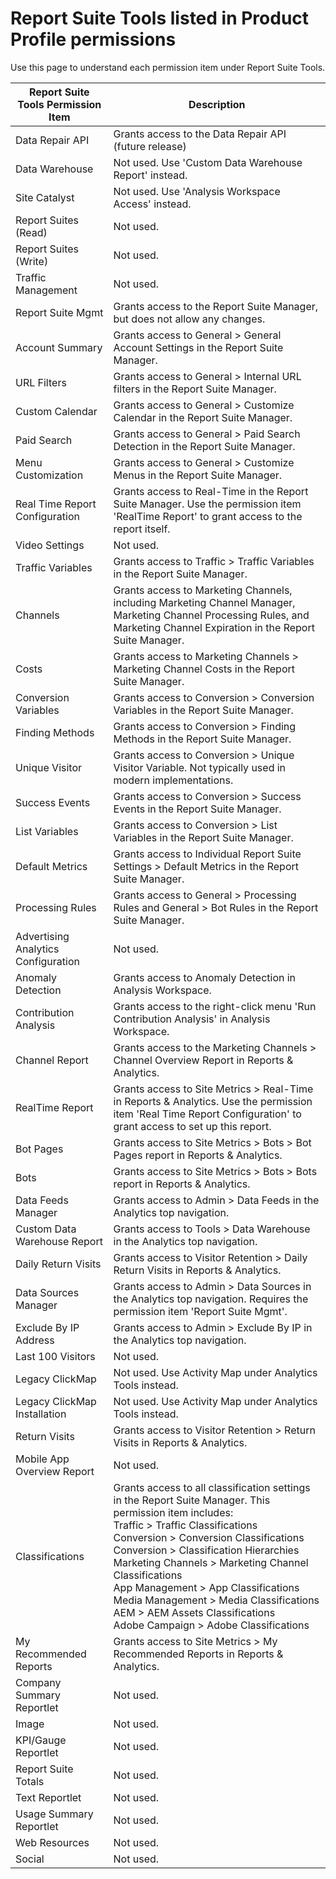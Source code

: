 # Report Suite Tools listed in Product Profile permissions

Use this page to understand each permission item under Report Suite Tools.

| Report Suite Tools Permission Item | Description |
|------|------|
| Data Repair API|Grants access to the Data Repair API (future release)|
| Data Warehouse| Not used. Use 'Custom Data Warehouse Report' instead. |
| Site Catalyst | Not used. Use 'Analysis Workspace Access' instead. |
| Report Suites (Read) | Not used. |
| Report Suites (Write) | Not used. |
| Traffic Management | Not used. |
| Report Suite Mgmt | Grants access to the Report Suite Manager, but does not allow any changes. |
| Account Summary | Grants access to General > General Account Settings in the Report Suite Manager. |
| URL Filters | Grants access to General > Internal URL filters in the Report Suite Manager. |
| Custom Calendar | Grants access to General > Customize Calendar in the Report Suite Manager. |
| Paid Search | Grants access to General > Paid Search Detection in the Report Suite Manager. |
| Menu Customization | Grants access to General > Customize Menus in the Report Suite Manager. |
| Real Time Report Configuration | Grants access to Real-Time in the Report Suite Manager. Use the permission item 'RealTime Report' to grant access to the report itself. |
| Video Settings| Not used. |
| Traffic Variables | Grants access to Traffic > Traffic Variables in the Report Suite Manager. |
| Channels| Grants access to Marketing Channels, including Marketing Channel Manager, Marketing Channel Processing Rules, and Marketing Channel Expiration in the Report Suite Manager. |
| Costs | Grants access to Marketing Channels > Marketing Channel Costs in the Report Suite Manager. |
| Conversion Variables| Grants access to Conversion > Conversion Variables in the Report Suite Manager. |
| Finding Methods | Grants access to Conversion > Finding Methods in the Report Suite Manager. |
| Unique Visitor | Grants access to Conversion > Unique Visitor Variable. Not typically used in modern implementations. |
| Success Events| Grants access to Conversion > Success Events in the Report Suite Manager. |
| List Variables| Grants access to Conversion > List Variables in the Report Suite Manager. |
| Default Metrics | Grants access to Individual Report Suite Settings > Default Metrics in the Report Suite Manager. |
| Processing Rules| Grants access to General > Processing Rules and General > Bot Rules in the Report Suite Manager. |
| Advertising Analytics Configuration | Not used. |
| Anomaly Detection | Grants access to Anomaly Detection in Analysis Workspace. |
| Contribution Analysis | Grants access to the right-click menu 'Run Contribution Analysis' in Analysis Workspace. |
| Channel Report| Grants access to the Marketing Channels > Channel Overview Report in Reports & Analytics. |
| RealTime Report | Grants access to Site Metrics > Real-Time in Reports & Analytics. Use the permission item 'Real Time Report Configuration' to grant access to set up this report. |
| Bot Pages | Grants access to Site Metrics > Bots > Bot Pages report in Reports & Analytics. |
| Bots| Grants access to Site Metrics > Bots > Bots report in Reports & Analytics. |
| Data Feeds Manager | Grants access to Admin > Data Feeds in the Analytics top navigation. |
| Custom Data Warehouse Report| Grants access to Tools > Data Warehouse in the Analytics top navigation. |
| Daily Return Visits | Grants access to Visitor Retention > Daily Return Visits in Reports & Analytics. |
| Data Sources Manager | Grants access to Admin > Data Sources in the Analytics top navigation. Requires the permission item 'Report Suite Mgmt'. |
| Exclude By IP Address | Grants access to Admin > Exclude By IP in the Analytics top navigation. |
| Last 100 Visitors | Not used. |
| Legacy ClickMap | Not used. Use Activity Map under Analytics Tools instead. |
| Legacy ClickMap Installation| Not used. Use Activity Map under Analytics Tools instead. |
| Return Visits | Grants access to Visitor Retention > Return Visits in Reports & Analytics. |
| Mobile App Overview Report| Not used. |
| Classifications | Grants access to all classification settings in the Report Suite Manager. This permission item includes: <br>Traffic > Traffic Classifications<br>Conversion > Conversion Classifications<br>Conversion > Classification Hierarchies<br>Marketing Channels > Marketing Channel Classifications<br>App Management > App Classifications<br>Media Management > Media Classifications<br>AEM > AEM Assets Classifications<br>Adobe Campaign > Adobe Classifications |
| My Recommended Reports| Grants access to Site Metrics > My Recommended Reports in Reports & Analytics. |
| Company Summary Reportlet | Not used. |
| Image | Not used. |
| KPI/Gauge Reportlet | Not used. |
| Report Suite Totals | Not used. |
| Text Reportlet| Not used. |
| Usage Summary Reportlet | Not used. |
| Web Resources | Not used. |
| Social| Not used. |
